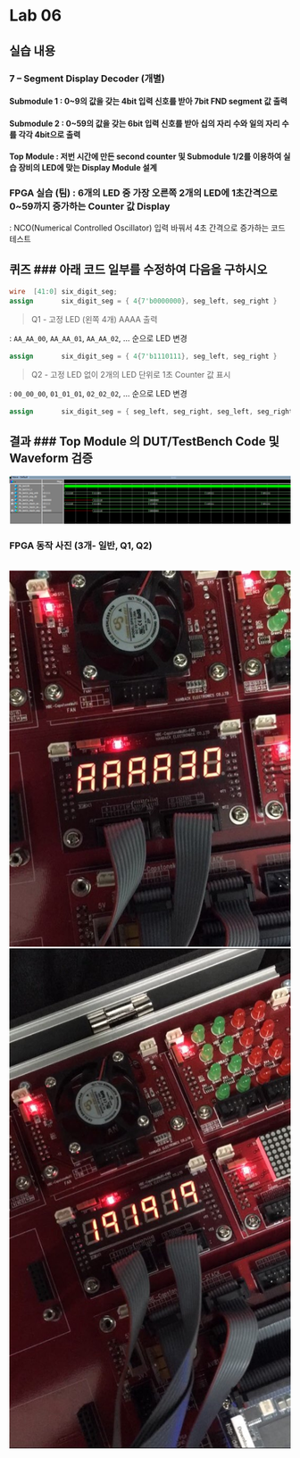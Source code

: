 # Lab 06

## 실습 내용

### **7 – Segment Display Decoder (개별)**

#### **Submodule 1** : 0~9의 값을 갖는 4bit 입력 신호를 받아 7bit FND  segment  값 출력

#### **Submodule 2** : 0~59의 값을 갖는 6bit 입력 신호를 받아 십의 자리 수와 일의 자리 수를 각각 4bit으로 출력

#### **Top Module** : 저번 시간에 만든 second counter  및 Submodule 1/2를 이용하여 실습 장비의 LED에 맞는 Display Module 설계


### FPGA 실습 (팀) : 6개의 LED 중 가장 오른쪽 2개의 LED에 1초간격으로 0~59까지 증가하는 Counter 값 Display
: NCO(Numerical Controlled Oscillator) 입력 바꿔서 4초 간격으로 증가하는 코드 테스트


## 퀴즈 ### 아래 코드 일부를 수정하여 다음을 구하시오 

```verilog 
wire  [41:0] six_digit_seg; 
assign       six_digit_seg = { 4{7'b0000000}, seg_left, seg_right } 
``` 
> Q1 - 고정 LED (왼쪽 4개) AAAA 출력 

: `AA_AA_00`, `AA_AA_01`, `AA_AA_02`, … 순으로 LED 변경

```verilog
assign       six_digit_seg = { 4{7'b1110111}, seg_left, seg_right } 

```

> Q2 - 고정 LED 없이 2개의 LED 단위로 1초 Counter 값 표시 

: `00_00_00`, `01_01_01`, `02_02_02`, … 순으로 LED 변경

```verilog
assign       six_digit_seg = { seg_left, seg_right, seg_left, seg_right, seg_left, seg_right }
```
## 결과 ### **Top Module 의 DUT/TestBench Code 및 Waveform 검증**

![](https://github.com/1813252/LogicDesign/blob/master/practice06/waveform/prj06.png)

### **FPGA 동작 사진 (3개- 일반, Q1, Q2)**
![]()
![](https://github.com/1813252/LogicDesign/blob/master/practice06/FPGA/Q1.jpg)
![](https://github.com/1813252/LogicDesign/blob/master/practice06/FPGA/Q2.jpg)



